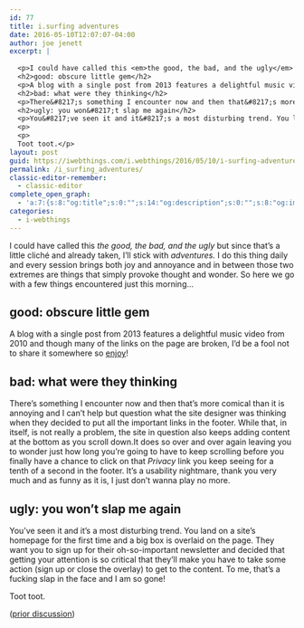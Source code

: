 ```yaml
---
id: 77
title: i.surfing adventures
date: 2016-05-10T12:07:07-04:00
author: joe jenett
excerpt: |
  
  <p>I could have called this <em>the good, the bad, and the ugly</em> but since that&#8217;s a little cliché and already taken, I&#8217;ll stick with <em>adventures.</em> I do this thing daily and every session brings both joy and annoyance and in between those two extremes are things that simply provoke thought and wonder. So here we go with a few things encountered just this morning&#8230;</p>
  <h2>good: obscure little gem</h2>
  <p>A blog with a single post from 2013 features a delightful music video from 2010 and though many of the links on the page are broken, I&#8217;d be a fool not to share it somewhere so <a href="https://blendycello.wordpress.com/2013/08/08/173/">enjoy</a>! </p>
  <h2>bad: what were they thinking</h2>
  <p>There&#8217;s something I encounter now and then that&#8217;s more comical than it is annoying and I can&#8217;t help but question what the site designer was thinking when they decided to put all the important links in the footer. While that, in itself, is not really a problem, the site in question also keeps adding content at the bottom as you scroll down.It does so over and over again leaving you to wonder just how long you&#8217;re going to have to keep scrolling before you finally have a chance to click on that <em>Privacy</em> link you keep seeing for a tenth of a second in the footer. It&#8217;s a usability nightmare, thank you very much and as funny as it is, I just don&#8217;t wanna play no more. </p>
  <h2>ugly: you won&#8217;t slap me again</h2>
  <p>You&#8217;ve seen it and it&#8217;s a most disturbing trend. You land on a site&#8217;s homepage for the first time and a big box is overlaid on the page. They want you to sign up for their oh-so-important newsletter and decided that getting your attention is so critical that they&#8217;ll make you have to take some action (sign up or close the overlay) to get to the content. To me, that&#8217;s a fucking slap in the face and I am so gone!
  <p>
  <p>
  Toot toot.</p>
layout: post
guid: https://iwebthings.com/i.webthings/2016/05/10/i-surfing-adventures/
permalink: /i_surfing_adventures/
classic-editor-remember:
  - classic-editor
complete_open_graph:
  - 'a:7:{s:8:"og:title";s:0:"";s:14:"og:description";s:0:"";s:8:"og:image";s:0:"";s:7:"og:type";s:0:"";s:12:"twitter:card";s:7:"summary";s:19:"twitter:description";s:0:"";s:15:"twitter:creator";s:0:"";}'
categories:
  - i-webthings
---
```

I could have called this _the good, the bad, and the ugly_ but since that’s a little cliché and already taken, I’ll stick with _adventures._ I do this thing daily and every session brings both joy and annoyance and in between those two extremes are things that simply provoke thought and wonder. So here we go with a few things encountered just this morning…

## good: obscure little gem

A blog with a single post from 2013 features a delightful music video from 2010 and though many of the links on the page are broken, I’d be a fool not to share it somewhere so [enjoy](https://blendycello.wordpress.com/2013/08/08/173/)!

## bad: what were they thinking

There’s something I encounter now and then that’s more comical than it is annoying and I can’t help but question what the site designer was thinking when they decided to put all the important links in the footer. While that, in itself, is not really a problem, the site in question also keeps adding content at the bottom as you scroll down.It does so over and over again leaving you to wonder just how long you’re going to have to keep scrolling before you finally have a chance to click on that _Privacy_ link you keep seeing for a tenth of a second in the footer. It’s a usability nightmare, thank you very much and as funny as it is, I just don’t wanna play no more.

## ugly: you won’t slap me again

You’ve seen it and it’s a most disturbing trend. You land on a site’s homepage for the first time and a big box is overlaid on the page. They want you to sign up for their oh-so-important newsletter and decided that getting your attention is so critical that they’ll make you have to take some action (sign up or close the overlay) to get to the content. To me, that’s a fucking slap in the face and I am so gone!

Toot toot.

([prior discussion](https://disqus.com/home/discussion/iwebthings/isurfing_adventures/))